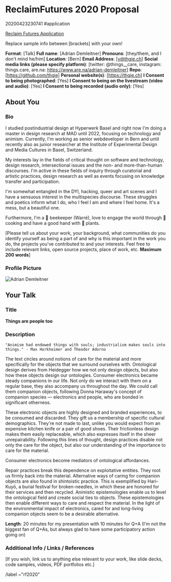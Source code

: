 # ReclaimFutures 2020 Proposal

20200423230741 #application

[Reclaim Futures Application](https://git.reclaimfutures.org/ReclaimFutures/rf-web/issues/new)

Replace sample info between [brackets] with your own!

**Format**: [Talk]
**Full name**: [Adrian Demleitner]
**Pronouns**: [they/them, and I don't mind he/him]
**Location**: [Bern]
**Email Address**: [y@thgie.ch]
**Social media links (please specify platform)**: [twitter: @things__care, instagram: things.care, are.na: https://www.are.na/adrian-demleitner]
**Repo**: [https://github.com/thgie]
**Personal website(s)**: [https://thgie.ch] 
**I Consent to being photographed**: [Yes]
**I Consent to being on the livestream (video and audio)**: [Yes]
**I Consent to being recorded (audio only)**: [Yes]

## About You

### Bio

I studied postindustrial design at Hyperwerk Basel and right now I'm doing a master in design research at MAD until 2022, focusing on technology and animism. Currently, I'm working as senior webdeveloper in Bern and until recently also as junior researcher at the Institute of Experimental Design and Media Cultures in Basel, Switzerland.

My interests lay in the fields of critical thought on software and technology, design research, intersectional issues and the non- and more-than-human discourses. I'm active in these fields of inquiry through curatorial and artistic practices, design research as well as events focusing on knowledge transfer and participation.

I'm somewhat entangled in the DYI, hacking, queer and art scenes and I have a sensuous interest in the multispecies discourse. These struggles and poetics inform what I do, who I feel I am and where I feel home. It's a mess, but a beautiful one.

Furthermore, I'm a 🐝 beekeeper (Warré), love to engage the world through 🍲 cooking and have a good hand with 🌱 plants.

[Please tell us about your work, your background, what communities do you identify yourself as being a part of and why is this important in the work you do, the projects you've contributed to and your interests. Feel free to include relevant links, open source projects, place of work, etc. **Maximum 200 words**]

### Profile Picture

![Adrian Demleitner](<https://thgie.ch/wp-content/uploads/2020/04/adrian-demleitner.jpg>)

## Your Talk

### Title

**Things are people too**

### Description

	"Animism had endowed things with souls; industrialism makes souls into things." - Max Horkheimer and Theodor Adorno

The text circles around notions of care for the material and more specifically for the objects that we surround ourselves with. Ontological design derives from Heidegger how we not only design objects, but also how these objects design our ontologies. Consumer electronics became steady companions in our life. Not only do we interact with them on a regular base, they also accompany us throughout the day. We could call them companion objects, following Donna Haraway's concept of companion species — electronics and people, who are bonded in significant otherness.

These electronic objects are highly designed and branded experiences, to be consumed and discarded. They gift us a membership of specific cultural demographics. They're not made to last, unlike you would expect from an expensive kitchen knife or a pair of good shoes. Their frictionless design makes them easily replaceable, which also expresses itself in the sheer unrepairability. Following this lines of thought, design practices disable not only the care for the object, but also our understanding of the importance to care for the material.

Consumer electronics become mediators of ontological affordances.

Repair practices break this dependence on exploitative entities. They root us firmly back into the material. Alternative ways of caring for companion objects are also found in shintoistic practice. This is exemplified by Hari-Kuyō, a burial festival for broken-needles, in which these are honored for their services and then recycled. Animistic epistemologies enable us to level the ontological field and create social ties to objects. These epistemologies then enable different ways to care and respect the material. In the light of the environmental impact of electronics, cared for and long-living companion objects seem to be a desirable alternative.

**Length**: 20 minutes for my presentation with 10 minutes for Q+A (I'm not the biggest fan of Q+As, but always glad to have some participatory action going on)

### Additional Info / Links / References

[If you wish, link us to anything else relevant to your work, like slide decks, code samples, videos, PDF portfolios etc.]

/label \~"rf2020"